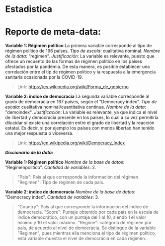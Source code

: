 # Estadistica
# Reporte de meta-data:

**Variable 1: Régimen político**
La primera variable corresponde al tipo de régimen político de 196 países.
_Tipo de escala_: cualitativa nominal.
_Nombre de la data_: "regimen".
_Justificación_: La variable es relevante, puesto que ofrece un recuento de las formas de régimen politico en los países afectados por la pandemia. De esta manera, es posible establecer una correlación entre el tip de régimen político y la respuesta a la emergencia sanitaria ocasionada por la COVID-19.
> Link: https://es.wikipedia.org/wiki/Forma_de_gobierno


**Variable 2: índice de democracia**
La segunda variable corresponde al grado de democracia en 167 países, según el "Democracy index".
_Tipo de escala_: cualitativa nominal/cuantitativa continua.
_Nombre de la data_: "demoindex".
_Justificación_: La variable es relevante, ya que indica el nivel de libertad y democracia presente en los países, lo cual a su vez permitiría dilucidar si existe una correlación entre el grado de libertad y la reacción estatal. Es decir, si por ejemplo los países con menos libertad han tenido una mejor respuesta o viceversa.
> Link: https://en.wikipedia.org/wiki/Democracy_Index


**_Diccionario de la data:_**

**Variable 1: Régimen político**
_Nombre de la base de datos_: "Regimenpolitico".
_Cantidad de variables_: 2.
>"Pais": País al que corresponde la información del régimen.
> "Regimen": Tipo de régimen de cada país.


**Variable 2: índice de democracia**
_Nombre de la base de datos_: "Democracy index".
_Cantidad de variables_: 3.
> "Country": País al que corresponde la información del índice de democracia.
> "Score": Puntaje obtenido por cada país en la escala de índice democrático, con un puntaje del 1 al 10, siendo 1 el valor mínimo y 10 el valor máximo.
> "Regime": categoría de régimen por país, de acuerdo al nivel de democracia. Se distingue de la variable "Regimen", pues mientras ella menciona el tipo de régimen político, esta variable muestra el nivel de democracia en cada régimen.
